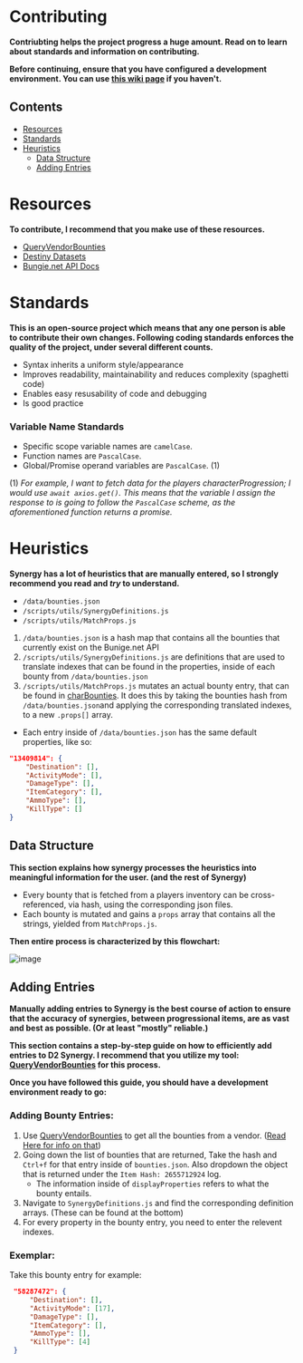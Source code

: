 # Contributing
**Contriubting helps the project progress a huge amount. Read on to learn about standards and information on contributing.**

**Before continuing, ensure that you have configured a development environment. You can use [this wiki page](https://github.com/brendanprice2003/D2-Synergy/wiki/Developer-Guide) if you haven't.**

## Contents
* [Resources](https://github.com/brendanprice2003/D2-Synergy/blob/main/CONTRIBUTING.md#resources)
* [Standards](https://github.com/brendanprice2003/D2-Synergy/blob/main/CONTRIBUTING.md#standards)
* [Heuristics](https://github.com/brendanprice2003/D2-Synergy/blob/main/CONTRIBUTING.md#heuristics)
    * [Data Structure](https://github.com/brendanprice2003/D2-Synergy/blob/main/CONTRIBUTING.md#data-structure)
    * [Adding Entries]()


# Resources
**To contribute, I recommend that you make use of these resources.**

* [QueryVendorBounties](https://github.com/brendanprice2003/QueryVendorBounties)
* [Destiny Datasets](https://data.destinysets.com/)
* [Bungie.net API Docs](https://bungie-net.github.io/multi/index.html)


# Standards
**This is an open-source project which means that any one person is able to contribute their own changes. Following coding standards enforces the quality of the project, under several different counts.**

* Syntax inherits a uniform style/appearance
* Improves readability, maintainability and reduces complexity (spaghetti code)
* Enables easy resusability of code and debugging
* Is good practice

### Variable Name Standards

* Specific scope variable names are `camelCase`.
* Function names are `PascalCase`.
* Global/Promise operand variables are `PascalCase`. (1)

(1) *For example, I want to fetch data for the players characterProgression; I would use `await axios.get()`. This means that the variable I assign the response to is going to follow the `PascalCase` scheme, as the aforementioned function returns a promise.*

# Heuristics
**Synergy has a lot of heuristics that are manually entered, so I strongly recommend you read and *try* to understand.**

* `/data/bounties.json`
* `/scripts/utils/SynergyDefinitions.js`
* `/scripts/utils/MatchProps.js`

1. `/data/bounties.json` is a hash map that contains all the bounties that currently exist on the Bunige.net API
2. `/scripts/utils/SynergyDefinitions.js` are definitions that are used to translate indexes that can be found in the properties, inside of each bounty from `/data/bounties.json`
3. `/scripts/utils/MatchProps.js` mutates an actual bounty entry, that can be found in [charBounties](https://github.com/brendanprice2003/D2-Synergy/blob/adcc8243e3036eaa011e3740d7e4bb95a5178152/src/scripts/user.js#L73). It does this by taking the bounties hash from `/data/bounties.json`and applying the corresponding translated indexes, to a new `.props[]` array.

* Each entry inside of `/data/bounties.json` has the same default properties, like so:

```json
"13409814": {
    "Destination": [],
    "ActivityMode": [],
    "DamageType": [],
    "ItemCategory": [],
    "AmmoType": [],
    "KillType": []
}
```

## Data Structure
**This section explains how synergy processes the heuristics into meaningful information for the user. (and the rest of Synergy)**

* Every bounty that is fetched from a players inventory can be cross-referenced, via hash, using the corresponding json files.
* Each bounty is mutated and gains a `props` array that contains all the strings, yielded from `MatchProps.js`.

**Then entire process is characterized by this flowchart:**

![image](https://user-images.githubusercontent.com/56489848/194653354-9f426da9-555b-41b2-97d3-dba16a865b63.png)

## Adding Entries
**Manually adding entries to Synergy is the best course of action to ensure that the accuracy of synergies, between progressional items, are as vast and best as possible. (Or at least "mostly" reliable.)**

**This section contains a step-by-step guide on how to efficiently add entries to D2 Synergy. I recommend that you utilize my tool: [QueryVendorBounties](https://github.com/brendanprice2003/QueryVendorBounties) for this process.**

**Once you have followed this guide, you should have a development environment ready to go:**

### Adding Bounty Entries:
1. Use [QueryVendorBounties](https://github.com/brendanprice2003/QueryVendorBounties) to get all the bounties from a vendor. ([Read Here for info on that](https://github.com/brendanprice2003/QueryVendorBounties/blob/main/README.md))
2. Going down the list of bounties that are returned, Take the hash and `Ctrl+f` for that entry inside of `bounties.json`. Also dropdown the object that is returned under the `Item Hash: 2655712924` log.
   * The information inside of `displayProperties` refers to what the bounty entails.
3. Navigate to `SynergyDefinitions.js` and find the corresponding definition arrays. (These can be found at the bottom)
4. For every property in the bounty entry, you need to enter the relevent indexes.

### Exemplar:
Take this bounty entry for example:
```json
 "58287472": {
     "Destination": [],
     "ActivityMode": [17],
     "DamageType": [],
     "ItemCategory": [],
     "AmmoType": [],
     "KillType": [4]
 }
```
